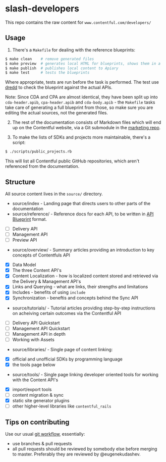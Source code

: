 # slash-developers

This repo contains the raw content for `www.contentful.com/developers/`

## Usage

1. There's a `Makefile` for dealing with the reference blueprints:

```bash
$ make clean    # remove generated files
$ make preview  # generates local HTML for blueprints, shows them in a browser
$ make publish  # publishes local content to Apiary
$ make test     # tests the blueprints
```

Where appropriate, tests are run before the task is performed. The test use 
[dredd](https://github.com/apiaryio/dredd) to check the blueprint against the
actual APIs.

Note: Since CDA and CPA are almost identical, they have been split up into `cda-header.apib`, `cpa-header.apib` and `cda-body.apib` - the `Makefile` tasks take care of generating a full blueprint from those, so make sure you are editing the actual sources, not the generated files.

2. The rest of the documentation consists of Markdown files which will end up on the
Contentful website, via a Git submodule in the
[marketing repo](https://github.com/contentful/marketing-website).

3. To make the lists of SDKs and projects more maintainable, there's a script:

```bash
$ ./scripts/public_projects.rb
```

This will list all Contentful public GitHub repositories, which aren't referenced
from the documentation.

## Structure

All source content lives in the `source/` directory.

 - source/index - Landing page that directs users to other parts of the documentation
 - source/reference/ - Reference docs for each API, to be written in [API Blueprint](https://apiblueprint.org) format.
  - [ ] Delivery API
  - [ ] Management API
  - [ ] Preview API
 - source/overview/ - Summary articles providing an introduction to key concepts of Contentfuls API
  - [X] Data Model
  - [X] The three Content API's
  - [X] Content Localization - how is localized content stored and retrieved via the Delivery & Management API's
  - [X] Links and Querying - what are links, their strengths and limitations
  - [X] Includes - benefits of using `include`
  - [X] Synchronization - beneftis and concepts behind the Sync API
 - source/tutorials/ - Tutorial articles providing step-by-step instructions on acheiving certain outcomes via the Contentful API
  - [ ] Delivery API Quickstart
  - [ ] Management API Quickstart
  - [ ] Management API in depth
  - [ ] Working with Assets
 - source/libraries/ - Single page of content linking:
  - [X] official and unofficial SDKs by programming language
  - [X] the tools page below
 - source/tools/ - Single page linking developer oriented tools for working with the Content API's
  - [X] import/export tools
  - [ ] content migration & sync
  - [X] static site generator plugins
  - [ ] other higher-level libraries like `contentful_rails`

## Tips on contributing

Use our usual [git workflow](https://contentful.atlassian.net/wiki/display/ENG/Git+and+Github+workflow), essentially:

 - use branches & pull requests
 - all pull requests should be reviewed by somebody else before merging to master. Preferably they are reviewed by @eugenekudashev.
